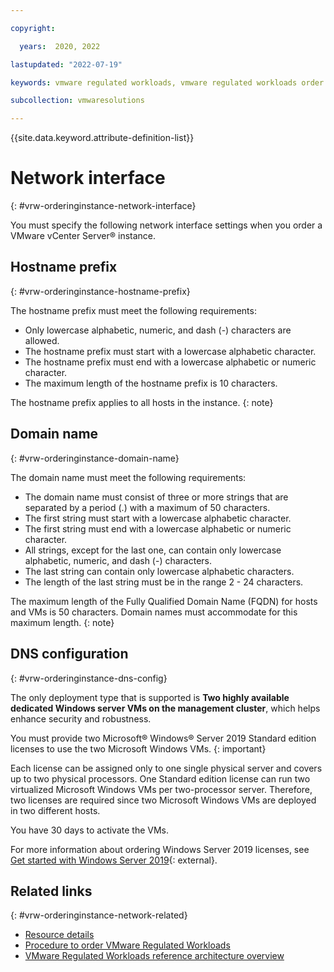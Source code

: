 ```yaml
---

copyright:

  years:  2020, 2022

lastupdated: "2022-07-19"

keywords: vmware regulated workloads, vmware regulated workloads order instance, order vmware regulated workloads, vmware regulated workloads instances

subcollection: vmwaresolutions

---
```


{{site.data.keyword.attribute-definition-list}}

# Network interface
{: #vrw-orderinginstance-network-interface}

You must specify the following network interface settings when you order a VMware vCenter Server® instance.

## Hostname prefix
{: #vrw-orderinginstance-hostname-prefix}

The hostname prefix must meet the following requirements:
* Only lowercase alphabetic, numeric, and dash (-) characters are allowed.
* The hostname prefix must start with a lowercase alphabetic character.
* The hostname prefix must end with a lowercase alphabetic or numeric character.
* The maximum length of the hostname prefix is 10 characters.

The hostname prefix applies to all hosts in the instance.
{: note}

## Domain name
{: #vrw-orderinginstance-domain-name}

The domain name must meet the following requirements:
* The domain name must consist of three or more strings that are separated by a period (.) with a maximum of 50 characters.
* The first string must start with a lowercase alphabetic character.
* The first string must end with a lowercase alphabetic or numeric character.
* All strings, except for the last one, can contain only lowercase alphabetic, numeric, and dash (-) characters.
* The last string can contain only lowercase alphabetic characters.
* The length of the last string must be in the range 2 - 24 characters.

The maximum length of the Fully Qualified Domain Name (FQDN) for hosts and VMs is 50 characters. Domain names must accommodate for this maximum length.
{: note}

## DNS configuration
{: #vrw-orderinginstance-dns-config}

The only deployment type that is supported is **Two highly available dedicated Windows server VMs on the management cluster**, which helps enhance security and robustness.

You must provide two Microsoft® Windows® Server 2019 Standard edition licenses to use the two Microsoft Windows VMs.
{: important}

Each license can be assigned only to one single physical server and covers up to two physical processors. One Standard edition license can run two virtualized Microsoft Windows VMs per two-processor server. Therefore, two licenses are required since two Microsoft Windows VMs are deployed in two different hosts.

You have 30 days to activate the VMs.

For more information about ordering Windows Server 2019 licenses, see [Get started with Windows Server 2019](https://docs.microsoft.com/en-us/windows-server/get-started-19/get-started-19){: external}.

## Related links
{: #vrw-orderinginstance-network-related}

* [Resource details](/docs/vmwaresolutions?topic=vmwaresolutions-vrw-orderinginstance-resource-details)
* [Procedure to order VMware Regulated Workloads](/docs/vmwaresolutions?topic=vmwaresolutions-vrw-orderinginstance-procedure)
* [VMware Regulated Workloads reference architecture overview](/docs/vmwaresolutions?topic=vmwaresolutions-vrw-archi-overview)
